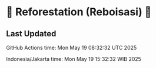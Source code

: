 
# 🌳 Reforestation (Reboisasi) 🌲

## Last Updated

GitHub Actions time: Mon May 19 08:32:32 UTC 2025

Indonesia/Jakarta time: Mon May 19 15:32:32 WIB 2025
